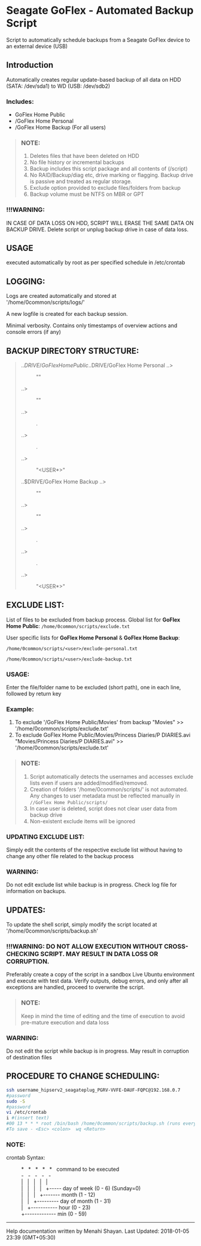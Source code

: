# Seagate GoFlex - Automated Backup Script
Script to automatically schedule backups from a Seagate GoFlex device to an external device (USB)

## Introduction
Automatically creates regular update-based backup of all data on HDD (SATA: /dev/sda1) to WD (USB: /dev/sdb2)

### Includes:
- GoFlex Home Public
- <user>/GoFlex Home Personal
- <user>/GoFlex Home Backup
(For all users)

>### NOTE:
>1. Deletes files that have been deleted on HDD
>2. No file history or incremental backups
>1. Backup includes this script package and all contents of (/script)
>1. No RAID/Backup/diag etc, drive marking or flagging. Backup drive is passive and treated as regular storage.
>1. Exclude option provided to exclude files/folders from backup
>1. Backup volume must be NTFS on MBR or GPT

### !!!WARNING:
IN CASE OF DATA LOSS ON HDD, SCRIPT WILL ERASE THE SAME DATA ON BACKUP DRIVE.
Delete script or unplug backup drive in case of data loss.

## USAGE
executed automatically by root as per specified schedule in /etc/crontab

## LOGGING:

Logs are created automatically and stored at '/home/0common/scripts/logs/'

A new logfile is created for each backup session.

Minimal verbosity. Contains only timestamps of overview actions and console errors (if any)

## BACKUP DIRECTORY STRUCTURE:

>..$DRIVE/GoFlex Home Public
>..$DRIVE/GoFlex Home Personal
..><dl><dd>"<USER1>"</dd></dl>
..><dl><dd>"<USER2>"</dd></dl>
..><dl><dd>.</dd></dl>
..><dl><dd>.</dd></dl>
..><dl><dd>"<USER*>"</dd></dl>
>..$DRIVE/GoFlex Home Backup
..><dl><dd>"<USER1>"</dd></dl>
..><dl><dd>"<USER2>"</dd></dl>
..><dl><dd>.</dd></dl>
..><dl><dd>.</dd></dl>
..><dl><dd>"<USER*>"</dd></dl>

## EXCLUDE LIST:

List of files to be excluded from backup process.
Global list for **GoFlex Home Public**: `/home/0common/scripts/exclude.txt`

User specific lists for **GoFlex Home Personal** & **GoFlex Home Backup**:

`/home/0common/scripts/<user>/exclude-personal.txt`

`/home/0common/scripts/<user>/exclude-backup.txt`

### USAGE:
Enter the file/folder name to be excluded (short path), one in each line, followed by return key

### Example:
1. To exclude '/GoFlex Home Public/Movies' from backup
"Movies" >> '/home/0common/scripts/exclude.txt'
2. To exclude GoFlex Home Public/Movies/Princess Diaries/P DIARIES.avi
"Movies/Princess Diaries/P DIARIES.avi" >> '/home/0common/scripts/exclude.txt'

>### NOTE:
>1. Script automatically detects the usernames and accesses exclude lists even if users are added/modified/removed.
>2. Creation of folders '/home/0common/scripts/<user>' is not automated. Any changes to user metadata must be reflected manually in `//GoFlex Home Public/scripts/`
>1. In case user is deleted, script does not clear user data from backup drive
>1. Non-existent exclude items will be ignored

### UPDATING EXCLUDE LIST:
Simply edit the contents of the respective exclude list without having to change any other file related to the backup process

### WARNING: 
Do not edit exclude list while backup is in progress. Check log file for information on backups.

## UPDATES:
To update the shell script, simply modify the script located at '/home/0common/scripts/backup.sh'

### !!!WARNING: DO NOT ALLOW EXECUTION WITHOUT CROSS-CHECKING SCRIPT. MAY RESULT IN DATA LOSS OR CORRUPTION.
Preferably create a copy of the script in a sandbox Live Ubuntu environment and execute with test data. Verify outputs, debug errors, and only after all exceptions are handled, proceed to overwrite the script.

>### NOTE:
>Keep in mind the time of editing and the time of execution to avoid pre-mature execution and data loss

### WARNING:
Do not edit the script while backup is in progress. May result in corruption of destination files

## PROCEDURE TO CHANGE SCHEDULING:

```bash
ssh username_hipserv2_seagateplug_PGRV-VVFE-DAUF-FQPC@192.168.0.7
#password
sudo -S
#password
vi /etc/crontab
i #(insert text)
#00 13 * * * root /bin/bash /home/0common/scripts/backup.sh (runs everyday at 13:00)
#To save - <Esc> <colon>  wq <Return>
```

### NOTE:
crontab Syntax:
<dl>
  <dd>
* &nbsp; * &nbsp; * &nbsp; * &nbsp; * &nbsp; command to be executed<br>
- &nbsp; - &nbsp; - &nbsp; - &nbsp; -<br>
| &nbsp; | &nbsp; | &nbsp; | &nbsp; |<br>
| &nbsp; | &nbsp; | &nbsp; | &nbsp; +----- day of week (0 - 6) (Sunday=0)<br>
| &nbsp; | &nbsp; | &nbsp; +------- month (1 - 12)<br>
| &nbsp; | &nbsp; +--------- day of month (1 - 31)<br>
| &nbsp; +----------- hour (0 - 23)<br>
+------------- min (0 - 59)<br>
  </dd>
</dl>


----------------
Help documentation written by Menahi Shayan.
Last Updated: 2018-01-05 23:39 (GMT+05:30)
